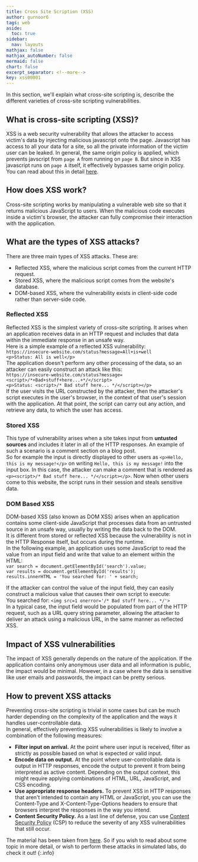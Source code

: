```yaml
---
title: Cross Site Scription (XSS)
author: gurnoor6
tags: web
aside:
  toc: true
sidebar:
  nav: layouts
mathjax: false
mathjax_autoNumber: false
mermaid: false
chart: false
excerpt_separator: <!--more-->
key: xss00001
---
```

In this section, we'll explain what cross-site scripting is, describe the different varieties of cross-site scripting vulnerabilities.

## What is cross-site scripting (XSS)?
XSS is a web security vulnerability that allows the attacker to access victim's data by injecting malicious javascript onto the page. Javascript has access to all your data for a site, so all the private information of the victim user can be leaked. In general, the same origin policy is applied, which prevents javscript from `page A` from running on `page B`. But since in XSS javascript runs on `page A` itself, it effectively bypasses same origin policy. You can read about this in detail [here](https://medium.com/swlh/hacking-the-same-origin-policy-f9f49ad592fc).

## How does XSS work?
Cross-site scripting works by manipulating a vulnerable web site so that it returns malicious JavaScript to users. When the malicious code executes inside a victim's browser, the attacker can fully compromise their interaction with the application. 

## What are the types of XSS attacks?
There are three main types of XSS attacks. These are:

* Reflected XSS, where the malicious script comes from the current HTTP request.
* Stored XSS, where the malicious script comes from the website's database.
* DOM-based XSS, where the vulnerability exists in client-side code rather than server-side code.

### Reflected XSS
Reflected XSS is the simplest variety of cross-site scripting. It arises when an application receives data in an HTTP request and includes that data within the immediate response in an unsafe way.  
Here is a simple example of a reflected XSS vulnerability:  
`https://insecure-website.com/status?message=All+is+well`<br>
`<p>Status: All is well</p>`<br>
The application doesn't perform any other processing of the data, so an attacker can easily construct an attack like this:<br>
`https://insecure-website.com/status?message=<script>/*+Bad+stuff+here...+*/</script>`<br>
`<p>Status: <script>/* Bad stuff here... */</script></p>`<br>
If the user visits the URL constructed by the attacker, then the attacker's script executes in the user's browser, in the context of that user's session with the application. At that point, the script can carry out any action, and retrieve any data, to which the user has access.

### Stored XSS
This type of vulnerability arises when a site takes input from **untusted sources** and includes it later in all of the HTTP responses. An example of such a scenario is a comment section on a blog post.  
So for example the input is directly displayed to other users as `<p>Hello, this is my message!</p>` on writing `Hello, this is my message!` into the input box. In this case, the attacker can make a comment that is rendered as `<p><script>/* Bad stuff here... */</script></p>`. Now when other users come to this website, the script runs in their session and steals sensitive data.

### DOM Based XSS
DOM-based XSS (also known as DOM XSS) arises when an application contains some client-side JavaScript that processes data from an untrusted source in an unsafe way, usually by writing the data back to the DOM.  
It is different from stored or reflected XSS because the vulnerability is not in the HTTP Response itself, but occurs during the runtime.<br>
In the following example, an application uses some JavaScript to read the value from an input field and write that value to an element within the HTML:<br>
`var search = document.getElementById('search').value;`<br>
`var results = document.getElementById('results');`<br>
`results.innerHTML = 'You searched for: ' + search;`

If the attacker can control the value of the input field, they can easily construct a malicious value that causes their own script to execute:<br>
You searched for: `<img src=1 onerror='/* Bad stuff here... */'>`<br>
In a typical case, the input field would be populated from part of the HTTP request, such as a URL query string parameter, allowing the attacker to deliver an attack using a malicious URL, in the same manner as reflected XSS. 


## Impact of XSS vulnerabilities
The impact of XSS generally depends on the nature of the application. If the application contains only anonymous user data and all information is public, the impact would be minimal. However, in a case where the data is sensitive like user emails and passwords, the impact can be pretty serious.

## How to prevent XSS attacks
Preventing cross-site scripting is trivial in some cases but can be much harder depending on the complexity of the application and the ways it handles user-controllable data.<br>
In general, effectively preventing XSS vulnerabilities is likely to involve a combination of the following measures: 

* **Filter input on arrival.** At the point where user input is received, filter as strictly as possible based on what is expected or valid input.
* **Encode data on output.** At the point where user-controllable data is output in HTTP responses, encode the output to prevent it from being interpreted as active content. Depending on the output context, this might require applying combinations of HTML, URL, JavaScript, and CSS encoding.
* **Use appropriate response headers.** To prevent XSS in HTTP responses that aren't intended to contain any HTML or JavaScript, you can use the Content-Type and X-Content-Type-Options headers to ensure that browsers interpret the responses in the way you intend.
* **Content Security Policy.** As a last line of defense, you can use [Content Security Policy](https://portswigger.net/web-security/cross-site-scripting/content-security-policy) (CSP) to reduce the severity of any XSS vulnerabilities that still occur.

The material has been taken from [here](https://portswigger.net/web-security/cross-site-scripting). So if you wish to read about some topic in more detail, or wish to perform these attacks in simulated labs, do check it out!
{:.info}




